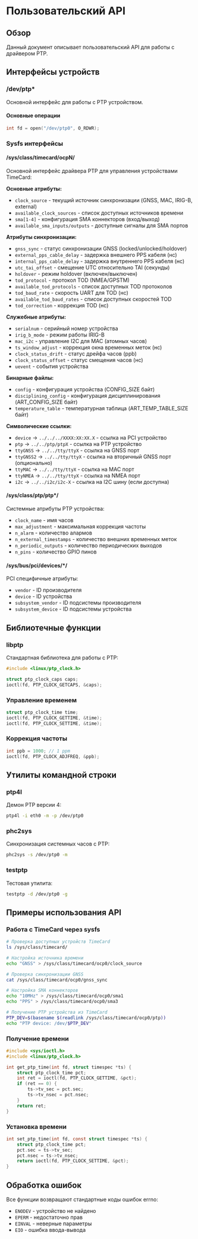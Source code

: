 # Пользовательский API

## Обзор

Данный документ описывает пользовательский API для работы с драйвером PTP.

## Интерфейсы устройств

### /dev/ptp*

Основной интерфейс для работы с PTP устройством.

#### Основные операции

```c
int fd = open("/dev/ptp0", O_RDWR);
```

### Sysfs интерфейсы

#### /sys/class/timecard/ocpN/

Основной интерфейс драйвера PTP для управления устройствами TimeCard:

**Основные атрибуты:**
- `clock_source` - текущий источник синхронизации (GNSS, MAC, IRIG-B, external)
- `available_clock_sources` - список доступных источников времени
- `sma[1-4]` - конфигурация SMA коннекторов (вход/выход)
- `available_sma_inputs/outputs` - доступные сигналы для SMA портов

**Атрибуты синхронизации:**
- `gnss_sync` - статус синхронизации GNSS (locked/unlocked/holdover)
- `external_pps_cable_delay` - задержка внешнего PPS кабеля (нс)
- `internal_pps_cable_delay` - задержка внутреннего PPS кабеля (нс)
- `utc_tai_offset` - смещение UTC относительно TAI (секунды)
- `holdover` - режим holdover (включен/выключен)
- `tod_protocol` - протокол TOD (NMEA/GPSTM)
- `available_tod_protocols` - список доступных TOD протоколов
- `tod_baud_rate` - скорость UART для TOD (нс)
- `available_tod_baud_rates` - список доступных скоростей TOD
- `tod_correction` - коррекция TOD (нс)

**Служебные атрибуты:**
- `serialnum` - серийный номер устройства
- `irig_b_mode` - режим работы IRIG-B
- `mac_i2c` - управление I2C для MAC (атомных часов)
- `ts_window_adjust` - коррекция окна временных меток (нс)
- `clock_status_drift` - статус дрейфа часов (ppb)
- `clock_status_offset` - статус смещения часов (нс)
- `uevent` - события устройства

**Бинарные файлы:**
- `config` - конфигурация устройства (CONFIG_SIZE байт)
- `disciplining_config` - конфигурация дисциплинирования (ART_CONFIG_SIZE байт)
- `temperature_table` - температурная таблица (ART_TEMP_TABLE_SIZE байт)

**Символические ссылки:**
- `device` -> `../../../XXXX:XX:XX.X` - ссылка на PCI устройство
- `ptp` -> `../../ptp/ptpX` - ссылка на PTP устройство
- `ttyGNSS` -> `../../tty/ttyX` - ссылка на GNSS порт
- `ttyGNSS2` -> `../../tty/ttyX` - ссылка на вторичный GNSS порт (опционально)
- `ttyMAC` -> `../../tty/ttyX` - ссылка на MAC порт
- `ttyNMEA` -> `../../tty/ttyX` - ссылка на NMEA порт
- `i2c` -> `../../i2c/i2c-X` - ссылка на I2C шину (если доступна)

#### /sys/class/ptp/ptp*/

Системные атрибуты PTP устройства:

- `clock_name` - имя часов
- `max_adjustment` - максимальная коррекция частоты
- `n_alarm` - количество алармов
- `n_external_timestamps` - количество внешних временных меток
- `n_periodic_outputs` - количество периодических выходов
- `n_pins` - количество GPIO пинов

#### /sys/bus/pci/devices/*/

PCI специфичные атрибуты:

- `vendor` - ID производителя
- `device` - ID устройства
- `subsystem_vendor` - ID подсистемы производителя
- `subsystem_device` - ID подсистемы устройства

## Библиотечные функции

### libptp

Стандартная библиотека для работы с PTP:

```c
#include <linux/ptp_clock.h>

struct ptp_clock_caps caps;
ioctl(fd, PTP_CLOCK_GETCAPS, &caps);
```

### Управление временем

```c
struct ptp_clock_time time;
ioctl(fd, PTP_CLOCK_GETTIME, &time);
ioctl(fd, PTP_CLOCK_SETTIME, &time);
```

### Коррекция частоты

```c
int ppb = 1000; // 1 ppm
ioctl(fd, PTP_CLOCK_ADJFREQ, &ppb);
```

## Утилиты командной строки

### ptp4l

Демон PTP версии 4:

```bash
ptp4l -i eth0 -m -p /dev/ptp0
```

### phc2sys

Синхронизация системных часов с PTP:

```bash
phc2sys -s /dev/ptp0 -m
```

### testptp

Тестовая утилита:

```bash
testptp -d /dev/ptp0 -g
```

## Примеры использования API

### Работа с TimeCard через sysfs

```bash
# Проверка доступных устройств TimeCard
ls /sys/class/timecard/

# Настройка источника времени
echo "GNSS" > /sys/class/timecard/ocp0/clock_source

# Проверка синхронизации GNSS
cat /sys/class/timecard/ocp0/gnss_sync

# Настройка SMA коннекторов
echo "10MHz" > /sys/class/timecard/ocp0/sma1
echo "PPS" > /sys/class/timecard/ocp0/sma3

# Получение PTP устройства из TimeCard
PTP_DEV=$(basename $(readlink /sys/class/timecard/ocp0/ptp))
echo "PTP device: /dev/$PTP_DEV"
```

### Получение времени

```c
#include <sys/ioctl.h>
#include <linux/ptp_clock.h>

int get_ptp_time(int fd, struct timespec *ts) {
    struct ptp_clock_time pct;
    int ret = ioctl(fd, PTP_CLOCK_GETTIME, &pct);
    if (ret == 0) {
        ts->tv_sec = pct.sec;
        ts->tv_nsec = pct.nsec;
    }
    return ret;
}
```

### Установка времени

```c
int set_ptp_time(int fd, const struct timespec *ts) {
    struct ptp_clock_time pct;
    pct.sec = ts->tv_sec;
    pct.nsec = ts->tv_nsec;
    return ioctl(fd, PTP_CLOCK_SETTIME, &pct);
}
```

## Обработка ошибок

Все функции возвращают стандартные коды ошибок errno:

- `ENODEV` - устройство не найдено
- `EPERM` - недостаточно прав
- `EINVAL` - неверные параметры
- `EIO` - ошибка ввода-вывода